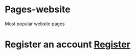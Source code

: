 # Pages-website
Most popular website pages
# Register an account [Register]( https://mohamed-gamal-mg.github.io/Pages-website/registrtion_pag.html)
